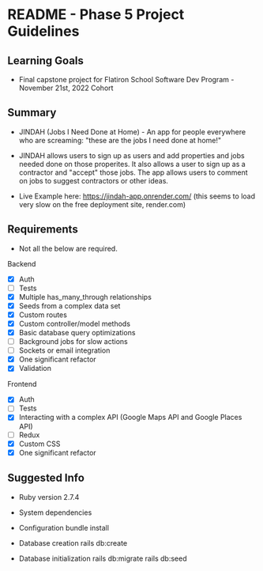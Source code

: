# README - Phase 5 Project Guidelines

## Learning Goals

- Final capstone project for Flatiron School Software Dev Program - November 21st, 2022 Cohort

## Summary

- JINDAH (Jobs I Need Done at Home) - An app for people everywhere who are screaming: "these are the jobs I need done at home!"

- JINDAH allows users to sign up as users and add properties and jobs needed done on those properites. It also allows a user to sign up as a contractor and "accept" those jobs. The app allows users to comment on jobs to suggest contractors or other ideas.

- Live Example here: https://jindah-app.onrender.com/ (this seems to load very slow on the free deployment site, render.com)

## Requirements

* Not all the below are required. 

Backend

- [x] Auth
- [ ] Tests
- [x] Multiple has_many_through relationships
- [x] Seeds from a complex data set
- [x] Custom routes
- [x] Custom controller/model methods
- [x] Basic database query optimizations
- [ ] Background jobs for slow actions
- [ ] Sockets or email integration
- [x] One significant refactor
- [x] Validation

Frontend

- [x] Auth
- [ ] Tests
- [x] Interacting with a complex API (Google Maps API and Google Places API)
- [ ] Redux
- [x] Custom CSS
- [x] One significant refactor

## Suggested Info

* Ruby version 2.7.4

* System dependencies

* Configuration
bundle install

* Database creation
rails db:create

* Database initialization
rails db:migrate
rails db:seed
